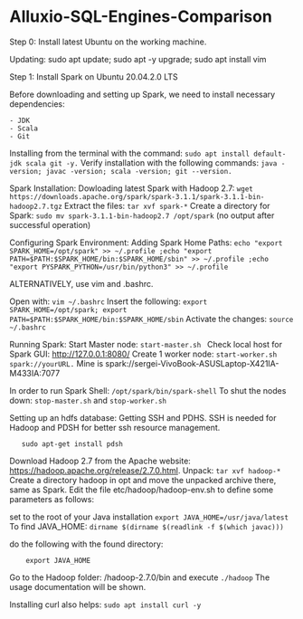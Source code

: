 # Alluxio-SQL-Engines-Comparison

Step 0: Install latest Ubuntu on the working machine.

Updating: sudo apt update; sudo apt -y upgrade; sudo apt install vim

Step 1: Install Spark on Ubuntu 20.04.2.0 LTS

Before downloading and setting up Spark, we need to install necessary dependencies:

    - JDK
    - Scala
    - Git
Installing from the terminal with the command: 
```sudo apt install default-jdk scala git -y.```
Verify installation with the following commands: 
```java -version; javac -version; scala -version; git --version.```

Spark Installation:
Dowloading latest Spark with Hadoop 2.7: 
```wget https://downloads.apache.org/spark/spark-3.1.1/spark-3.1.1-bin-hadoop2.7.tgz```
Extract the files: 
```tar xvf spark-*```
Create a directory for Spark: 
```sudo mv spark-3.1.1-bin-hadoop2.7 /opt/spark``` 
(no output after successful operation)

Configuring Spark Environment: 
Adding Spark Home Paths: 
```echo "export SPARK_HOME=/opt/spark" >> ~/.profile ;echo "export PATH=$PATH:$SPARK_HOME/bin:$SPARK_HOME/sbin" >> ~/.profile ;echo "export PYSPARK_PYTHON=/usr/bin/python3" >> ~/.profile```

ALTERNATIVELY, use vim and .bashrc.

Open with: 
```vim ~/.bashrc```
Insert the following: 
```export SPARK_HOME=/opt/spark; export PATH=$PATH:$SPARK_HOME/bin:$SPARK_HOME/sbin```
Activate the changes: 
```source ~/.bashrc```

Running Spark:
Start Master node: 
```start-master.sh ```
Check local host for Spark GUI: http://127.0.0.1:8080/
Create 1 worker node: 
```start-worker.sh spark://yourURL.``` 
Mine is spark://sergei-VivoBook-ASUSLaptop-X421IA-M433IA:7077

In order to run Spark Shell: 
```/opt/spark/bin/spark-shell```
To shut the nodes down: 
```stop-master.sh``` and ```stop-worker.sh```

Setting up an hdfs database:
Getting SSH and PDHS. SSH is needed for Hadoop and PDSH for better ssh resource management.
 ```sudo apt-get install ssh
    sudo apt-get install pdsh
 ```
Download Hadoop 2.7 from the Apache website: https://hadoop.apache.org/release/2.7.0.html.
Unpack: 
```tar xvf hadoop-*```
Create a directory hadoop in opt and move the unpacked archive there, same as Spark.
Edit the file etc/hadoop/hadoop-env.sh to define some parameters as follows:

  set to the root of your Java installation
  ```export JAVA_HOME=/usr/java/latest```
To find JAVA_HOME:
```dirname $(dirname $(readlink -f $(which javac)))```

do the following with the found directory:
```JAVA_HOME=your_java_path (mine was JAVA_HOME=/usr/lib/jvm/java-1.8.0-openjdk-amd64)
    export JAVA_HOME
```


Go to the Hadoop folder: /hadoop-2.7.0/bin and execute 
```./hadoop``` 
The usage documentation will be shown.

Installing curl also helps: 
```sudo apt install curl -y```



